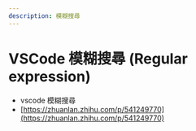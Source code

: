 ```yaml
---
description: 模糊搜尋
---
```


# VSCode 模糊搜尋 (Regular expression)

* vscode 模糊搜尋
* [https://zhuanlan.zhihu.com/p/541249770](https://zhuanlan.zhihu.com/p/541249770)
